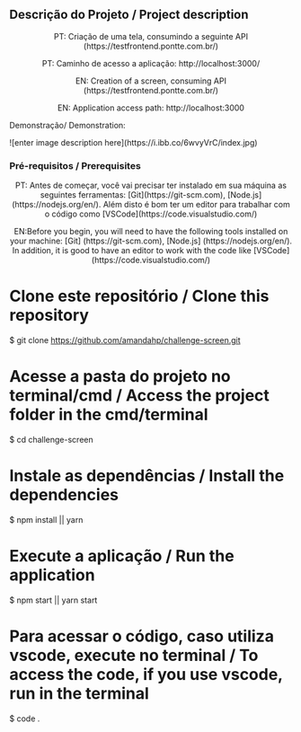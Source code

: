 ## Descrição do Projeto / Project description
<p align="center"> PT: Criação de uma tela, consumindo a seguinte API (https://testfrontend.pontte.com.br/) </p>
<p align="center">PT: Caminho de acesso a aplicação: http://localhost:3000/ </p>
<p align="center"> EN: Creation of a screen, consuming API (https://testfrontend.pontte.com.br/) </p>
<p align="center">EN: Application access path: http://localhost:3000</p>
<p>Demonstração/ Demonstration:</p>
![enter image description here](https://i.ibb.co/6wvyVrC/index.jpg)


### Pré-requisitos / Prerequisites
<p align="center"> PT: Antes de começar, você vai precisar ter instalado em sua máquina as seguintes ferramentas:
[Git](https://git-scm.com), [Node.js](https://nodejs.org/en/). 
Além disto é bom ter um editor para trabalhar com o código como [VSCode](https://code.visualstudio.com/)  </p>
<p align="center"> EN:Before you begin, you will need to have the following tools installed on your machine:
[Git] (https://git-scm.com), [Node.js] (https://nodejs.org/en/).
In addition, it is good to have an editor to work with the code like [VSCode] (https://code.visualstudio.com/)
</p>

# Clone este repositório / Clone this repository
$ git clone <https://github.com/amandahp/challenge-screen.git>

# Acesse a pasta do projeto no terminal/cmd / Access the project folder in the  cmd/terminal
$ cd challenge-screen

# Instale as dependências / Install the dependencies
$ npm install || yarn 

# Execute a aplicação / Run the application
$ npm start || yarn start

# Para acessar o código, caso utiliza vscode, execute no terminal / To access the code, if you use vscode, run in the terminal
$ code .
